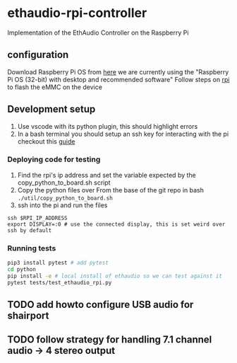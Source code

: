 # ethaudio-rpi-controller
Implementation of the EthAudio Controller on the Raspberry Pi
## configuration
Download Raspberry Pi OS from [here](https://www.raspberrypi.org/downloads/raspberry-pi-os/) we are currently using the "Raspberry Pi OS (32-bit) with desktop and recommended software"
Follow steps on [rpi](https://www.raspberrypi.org/documentation/hardware/computemodule/cm-emmc-flashing.md) to flash the eMMC on the device

## Development setup
1. Use vscode with its python plugin, this should highlight errors
2. In a bash terminal you should setup an ssh key for interacting with the pi checkout this [guide](https://www.raspberrypi.org/documentation/remote-access/ssh/passwordless.md)

### Deploying code for testing
1. Find the rpi's ip address and set the variable expected by the copy_python_to_board.sh script
2. Copy the python files over
From the base of the git repo in bash
```./util/copy_python_to_board.sh```
3. ssh into the pi and run the files
```
ssh $RPI_IP_ADDRESS
export DISPLAY=:0 # use the connected display, this is set weird over ssh by default
```
### Running tests
```bash
pip3 install pytest # add pytest
cd python
pip install -e # local install of ethaudio so we can test against it
pytest tests/test_ethaudio_rpi.py
```

## TODO add howto configure USB audio for shairport
## TODO follow strategy for handling 7.1 channel audio -> 4 stereo output
